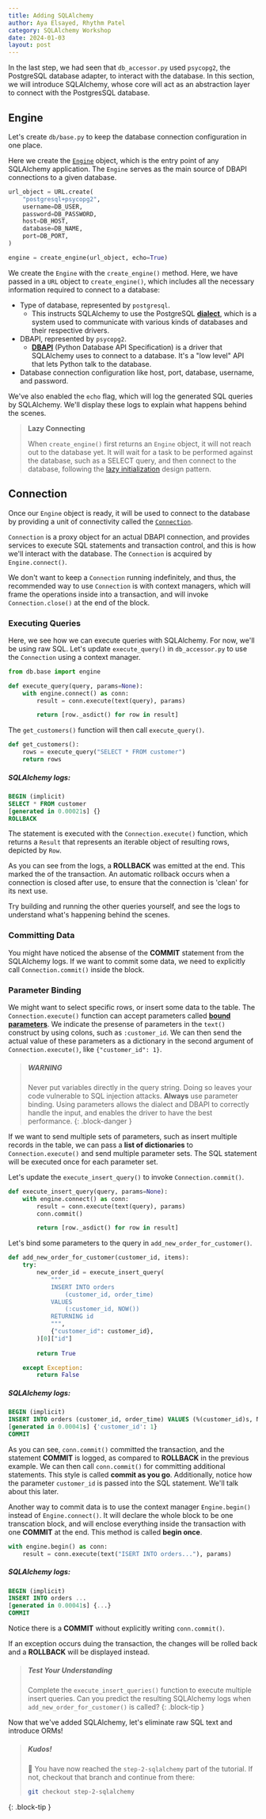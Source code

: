 ```yaml
---
title: Adding SQLAlchemy
author: Aya Elsayed, Rhythm Patel
category: SQLAlchemy Workshop
date: 2024-01-03
layout: post
---
```


In the last step, we had seen that `db_accessor.py` used `psycopg2`, the PostgreSQL database adapter, to interact with the database.
In this section, we will introduce SQLAlchemy, whose core will act as an abstraction layer to connect with the PostgresSQL database.

## Engine

Let's create `db/base.py` to keep the database connection configuration in one place.

Here we create the [`Engine`](https://docs.sqlalchemy.org/en/20/core/engines.html) object, which is the entry point of any SQLAlchemy application. The `Engine` serves as the main source of DBAPI connections to a given database. 

```py
url_object = URL.create(
    "postgresql+psycopg2",
    username=DB_USER,
    password=DB_PASSWORD,
    host=DB_HOST,
    database=DB_NAME,
    port=DB_PORT,
)

engine = create_engine(url_object, echo=True)
```

We create the `Engine` with the `create_engine()` method. Here, we have passed in a `URL` object to `create_engine()`, which includes all the necessary information required to connect to a database:
- Type of database, represented by `postgresql`. 
    - This instructs SQLAlchemy to use the PostgreSQL [**dialect**](https://docs.sqlalchemy.org/en/20/glossary.html#term-dialect), which is a system used to communicate with various kinds of databases and their respective drivers.
- DBAPI, represented by `psycopg2`.
    - [**DBAPI**](https://docs.sqlalchemy.org/en/20/glossary.html#term-DBAPI) (Python Database API Specification) is a driver that SQLAlchemy uses to connect to a database. It's a "low level" API that lets Python talk to the database.
- Database connection configuration like host, port, database, username, and password.

We've also enabled the `echo` flag, which will log the generated SQL queries by SQLAlchemy. We'll display these logs to explain what happens behind the scenes.

> **Lazy Connecting**
> 
> When `create_engine()` first returns an `Engine` object, it will not reach out to the database yet. It will wait for a task to be performed against the database, such as a SELECT query, and then connect to the database, following the [lazy initialization](https://en.wikipedia.org/wiki/Lazy_initialization) design pattern.


## Connection

Once our `Engine` object is ready, it will be used to connect to the database by providing a unit of connectivity called the [`Connection`](https://docs.sqlalchemy.org/en/20/core/connections.html).

`Connection` is a proxy object for an actual DBAPI connection, and provides services to execute SQL statements and transaction control, and this is how we'll interact with the database. The `Connection` is acquired by `Engine.connect()`.

We don't want to keep a `Connection` running indefinitely, and thus, the recommended way to use `Connection` is with context managers, which will frame the operations inside into a transaction, and will invoke `Connection.close()` at the end of the block.

### Executing Queries

Here, we see how we can execute queries with SQLAlchemy. For now, we'll be using raw SQL. Let's update `execute_query()` in `db_accessor.py` to use the `Connection` using a context manager.

```py
from db.base import engine

def execute_query(query, params=None):
    with engine.connect() as conn:
        result = conn.execute(text(query), params)

        return [row._asdict() for row in result]
```

The `get_customers()` function will then call `execute_query()`.

```py
def get_customers():
    rows = execute_query("SELECT * FROM customer")
    return rows
```

##### SQLAlchemy logs:
```sql
BEGIN (implicit)
SELECT * FROM customer
[generated in 0.00021s] {}
ROLLBACK
```

The statement is executed with the `Connection.execute()` function, which returns a `Result` that represents an iterable object of resulting rows, depicted by `Row`.

As you can see from the logs, a **ROLLBACK** was emitted at the end. This marked the of the transaction. An automatic rollback occurs when a connection is closed after use, to ensure that the connection is 'clean' for its next use.

Try building and running the other queries yourself, and see the logs to understand what's happening behind the scenes.


### Committing Data

You might have noticed the absense of the **COMMIT** statement from the SQLAlchemy logs. If we want to commit some data, we need to explicitly call `Connection.commit()` inside the block.

### Parameter Binding

We might want to select specific rows, or insert some data to the table. The `Connection.execute()` function can accept parameters called [**bound parameters**](https://docs.sqlalchemy.org/en/20/glossary.html#term-bound-parameters). We indicate the presense of parameters in the `text()` construct by using colons, such as `:customer_id`. We can then send the actual value of these parameters as a dictionary in the second argument of `Connection.execute()`, like `{"customer_id": 1}`.

> ##### WARNING
> 
> Never put variables directly in the query string. Doing so leaves your code vulnerable to SQL injection attacks. **Always** use parameter binding. Using parameters allows the dialect and DBAPI to correctly handle the input, and enables the driver to have the best performance.
{: .block-danger }

If we want to send multiple sets of parameters, such as insert multiple records in the table, we can pass a **list of dictionaries** to `Connection.execute()` and send multiple parameter sets. The SQL statement will be executed once for each parameter set.


Let's update the `execute_insert_query()` to invoke `Connection.commit()`.

```py
def execute_insert_query(query, params=None):
    with engine.connect() as conn:
        result = conn.execute(text(query), params)
        conn.commit()

        return [row._asdict() for row in result]
```

Let's bind some parameters to the query in `add_new_order_for_customer()`.

```py
def add_new_order_for_customer(customer_id, items):
    try:
        new_order_id = execute_insert_query(
            """
            INSERT INTO orders
                (customer_id, order_time)
            VALUES
                (:customer_id, NOW())
            RETURNING id
            """,
            {"customer_id": customer_id},
        )[0]["id"]
        
        return True

    except Exception:
        return False
```

##### SQLAlchemy logs:
```sql
BEGIN (implicit)
INSERT INTO orders (customer_id, order_time) VALUES (%(customer_id)s, NOW()) RETURNING id
[generated in 0.00041s] {'customer_id': 1}
COMMIT
```

As you can see, `conn.commit()` committed the transaction, and the statement **COMMIT** is logged, as compared to **ROLLBACK** in the previous example. We can then call `conn.commit()` for committing additional statements. This style is called **commit as you go**. Additionally, notice how the parameter `customer_id` is passed into the SQL statement. We'll talk about this later.

Another way to commit data is to use the context manager `Engine.begin()` instead of `Engine.connect()`. It will declare the whole block to be one transcation block, and will enclose everything inside the transaction with one **COMMIT** at the end. This method is called **begin once**.

```py
with engine.begin() as conn:
    result = conn.execute(text("ISERT INTO orders..."), params)
```

##### SQLAlchemy logs:
```sql
BEGIN (implicit)
INSERT INTO orders ...
[generated in 0.00041s] {...}
COMMIT
```

Notice there is a **COMMIT** without explicitly writing `conn.commit()`.


If an exception occurs duing the transaction, the changes will be rolled back and a **ROLLBACK** will be displayed instead.


> ##### Test Your Understanding
>
> Complete the `execute_insert_queries()` function to execute multiple insert queries. Can you predict the resulting SQLAlchemy logs when `add_new_order_for_customer()` is called?
{: .block-tip }

Now that we've added SQLAlchemy, let's eliminate raw SQL text and introduce ORMs!

> ##### Kudos!
>
> 🙌 You have now reached the `step-2-sqlalchemy` part of the tutorial. If not, checkout that branch and continue from there:
>```sh
>git checkout step-2-sqlalchemy
>```
{: .block-tip }
